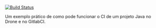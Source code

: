 [![Build Status](http://drone.vertigo.com.br/api/badges/rbottino/drone-demo-with-java/status.svg)](http://drone.vertigo.com.br/rbottino/drone-demo-with-java)

Um exemplo prático de como pode funcionar o CI de um projeto Java no Drone e no GitlabCI.
